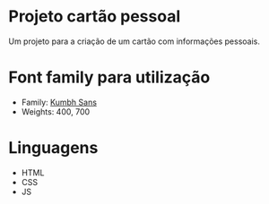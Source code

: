 # Projeto cartão pessoal

Um projeto para a criação de um cartão com informações pessoais.

#

# Font family para utilização

- Family: [Kumbh Sans](https://fonts.google.com/specimen/Kumbh+Sans)
- Weights: 400, 700

# Linguagens

- HTML
- CSS
- JS

